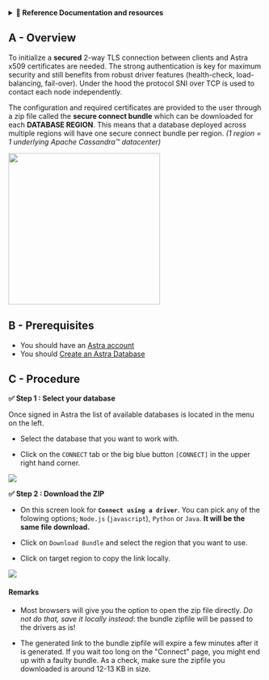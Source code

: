<details>
<summary><b> 📖 Reference Documentation and resources</b></summary>
<ol>
<li><a href="https://docs.datastax.com/en/astra/docs/obtaining-database-credentials.html"><b>📖  Astra Docs</b> - Download Cloud Secure Bundle</a>
<li><a href="https://www.youtube.com/watch?v=PNQM-Bsyibg&list=PL2g2h-wyI4SpWK1G3UaxXhzZc6aUFXbvL&index=7"><b>🎥 Youtube Video</b> - Walk through secure </a>
</ol>
</details>

## A - Overview

To initialize a **secured** 2-way TLS connection between clients and Astra x509 certificates are needed. The strong authentication is key for maximum security and still benefits from robust driver features (health-check, load-balancing, fail-over). Under the hood the protocol SNI over TCP is used to contact each node independently.

The configuration and required certificates are provided to the user through a zip file called the **secure connect bundle** which can be downloaded for each **DATABASE REGION**. This means that a database deployed across multiple regions will have one secure connect bundle per region. _(1 region = 1 underlying Apache Cassandra™ datacenter)_

<img src="../../../img/astra/secureconnectbundle-doc.png" height="300px" />

## B - Prerequisites

- You should have an [Astra account](http://astra.datastax.com/)
- You should [Create an Astra Database](/docs/pages/astra/create-instance/)

## C - Procedure

**✅ Step 1 : Select your database**

Once signed in Astra the list of available databases is located in the menu on the left.

- Select the database that you want to work with.

- Click on the `CONNECT` tab or the big blue button `[CONNECT]` in the upper right hand corner.

<img src="../../../img/astra/secureconnectbundle-db.png" />

**✅ Step 2 : Download the ZIP**

- On this screen look for **`Connect using a driver`**. You can pick any of the folowing options; `Node.js` (`javascript`), `Python` or `Java`. **It will be the same file download.**

- Click on `Download Bundle` and  select the region that you want to use.

- Click on target region to copy the link locally.

<img src="../../../img/astra/secureconnectbundle-regions.png" />

#### Remarks

- Most browsers will give you the option to open the zip file directly. _Do not do that, save it locally instead_: the bundle zipfile will be passed
  to the drivers as is!

- The generated link to the bundle zipfile will expire a few minutes after it is generated. If you wait too long on the "Connect" page,
  you might end up with a faulty bundle. As a check, make sure the zipfile you downloaded is around 12-13 KB in size.
